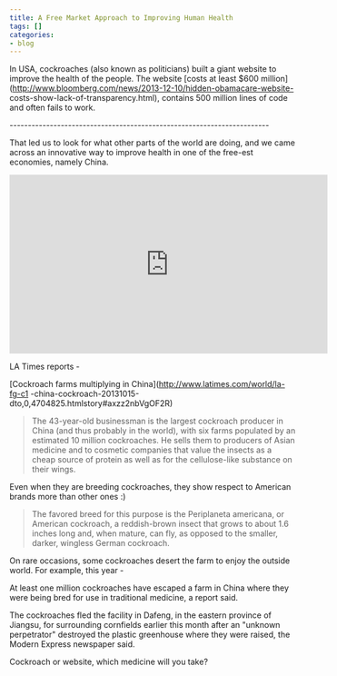 ```yaml
---
title: A Free Market Approach to Improving Human Health
tags: []
categories:
- blog
---
```

In USA, cockroaches (also known as politicians) built a giant website to
improve the health of the people. The website [costs at least $600
million](http://www.bloomberg.com/news/2013-12-10/hidden-obamacare-website-
costs-show-lack-of-transparency.html), contains 500 million lines of code and
often fails to work.
<!--more-->

\-----------------------------------------------------------------------

That led us to look for what other parts of the world are doing, and we came
across an innovative way to improve health in one of the free-est economies,
namely China.

<iframe width="560" height="315" src="http://www.youtube.com/embed/NsR3FAJkTm0" frameborder="0"> </iframe>


LA Times reports -

[Cockroach farms multiplying in China](http://www.latimes.com/world/la-fg-c1
-china-cockroach-20131015-dto,0,4704825.htmlstory#axzz2nbVgOF2R)

> The 43-year-old businessman is the largest cockroach producer in China (and
thus probably in the world), with six farms populated by an estimated 10
million cockroaches. He sells them to producers of Asian medicine and to
cosmetic companies that value the insects as a cheap source of protein as well
as for the cellulose-like substance on their wings.

Even when they are breeding cockroaches, they show respect to American brands
more than other ones :)

> The favored breed for this purpose is the Periplaneta americana, or American
cockroach, a reddish-brown insect that grows to about 1.6 inches long and,
when mature, can fly, as opposed to the smaller, darker, wingless German
cockroach.

On rare occasions, some cockroaches desert the farm to enjoy the outside
world. For example, this year -

>

At least one million cockroaches have escaped a farm in China where they were
being bred for use in traditional medicine, a report said.

The cockroaches fled the facility in Dafeng, in the eastern province of
Jiangsu, for surrounding cornfields earlier this month after an "unknown
perpetrator" destroyed the plastic greenhouse where they were raised, the
Modern Express newspaper said.

Cockroach or website, which medicine will you take?

